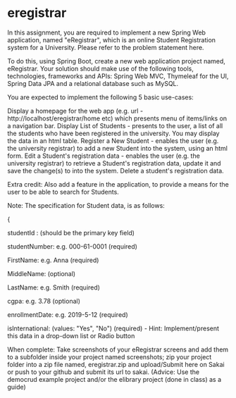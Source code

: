 # eregistrar
In this assignment, you are required to implement a new Spring Web application, named "eRegistrar", which is an online Student Registration system for a University. Please refer to the problem statement here.

To do this, using Spring Boot, create a new web application project named, eRegistrar. Your solution should make use of the following tools, technologies, frameworks and APIs: Spring Web MVC, Thymeleaf for the UI, Spring Data JPA and a relational database such as MySQL.


You are expected to implement the following 5 basic use-cases:

Display a homepage for the web app (e.g. url - http://localhost/eregistrar/home etc) which presents menu of items/links on a navigation bar.
Display List of Students - presents to the user, a list of all the students who have been registered in the university. You may display the data in an html table.
Register a New Student - enables the user (e.g. the university registrar) to add a new Student into the system, using an html form.
Edit a Student's registration data - enables the user (e.g. the university registrar) to retrieve a Student's registration data, update it and save the change(s) to into the system.
Delete a student's registration data.

Extra credit: Also add a feature in the application, to provide a means for the user to be able to search for Students. 

Note: The specification for Student data, is as follows:

{

   studentId : (should be the primary key field)

   studentNumber: e.g. 000-61-0001 (required)

   FirstName: e.g. Anna (required)

   MiddleName: (optional)

   LastName: e.g. Smith (required)

   cgpa: e.g. 3.78 (optional)

   enrollmentDate: e.g. 2019-5-12 (required)

   isInternational: (values: "Yes", "No") (required) - Hint: Implement/present this data in a drop-down list or Radio button

When complete: Take screenshots of your eRegistrar screens and add them to a subfolder inside your project named screenshots; zip your project folder into a zip file named, eregistrar.zip and upload/Submit here on Sakai or push to your github and submit its url to sakai. (Advice: Use the democrud example project and/or the elibrary project (done in class) as a guide)
